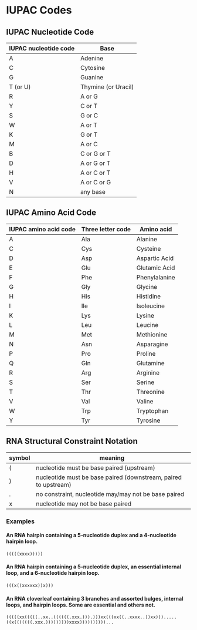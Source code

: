 # IUPAC Codes

## IUPAC Nucleotide Code

| IUPAC nucleotide code | Base                |
| --------------------- | ------------------- |
| A                     | Adenine             |
| C                     | Cytosine            |
| G                     | Guanine             |
| T (or U)              | Thymine (or Uracil) |
| R                     | A or G              |
| Y                     | C or T              |
| S                     | G or C              |
| W                     | A or T              |
| K                     | G or T              |
| M                     | A or C              |
| B                     | C or G or T         |
| D                     | A or G or T         |
| H                     | A or C or T         |
| V                     | A or C or G         |
| N                     | any base            |

## IUPAC Amino Acid Code

| IUPAC amino acid code | Three letter code | Amino acid    |
| --------------------- | ----------------- | ------------- |
| A                     | Ala               | Alanine       |
| C                     | Cys               | Cysteine      |
| D                     | Asp               | Aspartic Acid |
| E                     | Glu               | Glutamic Acid |
| F                     | Phe               | Phenylalanine |
| G                     | Gly               | Glycine       |
| H                     | His               | Histidine     |
| I                     | Ile               | Isoleucine    |
| K                     | Lys               | Lysine        |
| L                     | Leu               | Leucine       |
| M                     | Met               | Methionine    |
| N                     | Asn               | Asparagine    |
| P                     | Pro               | Proline       |
| Q                     | Gln               | Glutamine     |
| R                     | Arg               | Arginine      |
| S                     | Ser               | Serine        |
| T                     | Thr               | Threonine     |
| V                     | Val               | Valine        |
| W                     | Trp               | Tryptophan    |
| Y                     | Tyr               | Tyrosine      |

## RNA Structural Constraint Notation

| symbol | meaning                                                         |
| ------ | --------------------------------------------------------------- |
| (      | nucleotide must be base paired (upstream)                       |
| )      | nucleotide must be base paired (downstream, paired to upstream) |
| .      | no constraint, nucleotide may/may not be base paired            |
| x      | nucleotide may not be base paired                               |

### Examples

#### An RNA hairpin containing a 5-nucleotide duplex and a 4-nucleotide hairpin loop.

```
(((((xxxx)))))
```

#### An RNA hairpin containing a 5-nucleotide duplex, an essential internal loop, and a 6-nucleotide hairpin loop.

```
(((x((xxxxxx))x)))
```

#### An RNA cloverleaf containing 3 branches and assorted bulges, internal loops, and hairpin loops. Some are essential and others not.

```
(((((xx(((((..xx..((((((.xxx.))).)))xx(((xx((..xxxx..))xx))).....((x(((((((.xxx.)))))))))xxxx))))))))))...
```

